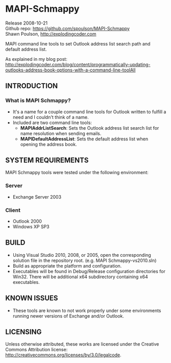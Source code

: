 MAPI-Schmappy
=============

Release 2008-10-21  
Github repo: https://github.com/spoulson/MAPI-Schmappy  
Shawn Poulson, http://explodingcoder.com

MAPI command line tools to set Outlook address list search path and default address list.

As explained in my blog post: http://explodingcoder.com/blog/content/programmatically-updating-outlooks-address-book-options-with-a-command-line-toolAll

INTRODUCTION
------------
### What is MAPI Schmappy?
 - It's a name for a couple command line tools for Outlook written to fulfill a need and I couldn't think of a name.
 - Included are two command line tools:
    - **MAPIAddrListSearch**: Sets the Outlook address list search list for name resolution when sending emails.
    - **MAPIDefaultAddressList**: Sets the default address list when opening the address book.

SYSTEM REQUIREMENTS
-------------------
MAPI Schmappy tools were tested under the following environment:

### Server
 - Exchange Server 2003

### Client
 - Outlook 2000
 - Windows XP SP3

BUILD
-----
 - Using Visual Studio 2010, 2008, or 2005, open the corresponding solution file in the repository root. (e.g. MAPI Schmappy-vs2010.sln)
 - Build as appropriate the platform and configuration.
 - Executables will be found in Debug/Release configuration directories for Win32.  There will be additional x64 subdirectory containing x64 executables.

KNOWN ISSUES
------------
- These tools are known to not work properly under some environments running newer versions of Exchange and/or Outlook.

LICENSING
---------
Unless otherwise attributed, these works are licensed under the Creative Commons Attribution license:  
http://creativecommons.org/licenses/by/3.0/legalcode.
